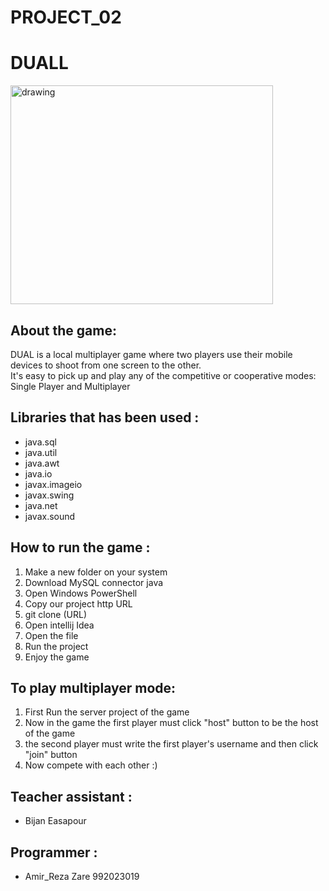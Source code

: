 # PROJECT_02
# DUALL

<img src="https://user-images.githubusercontent.com/76550627/121822455-670cbe00-ccb4-11eb-8e94-a1ded74ea6fd.png" alt="drawing"  width="420" height="350" />

## About the game:
DUAL is a local multiplayer game where two players use their mobile devices to shoot from one screen to the other. <br/>
It's easy to pick up and play any of the competitive or cooperative modes: Single Player and Multiplayer

## Libraries that has been used :
* java.sql
* java.util
* java.awt
* java.io
* javax.imageio
* javax.swing
* java.net
* javax.sound

## How to run the game :
1. Make a new folder on your system
2. Download MySQL connector java
3. Open Windows PowerShell 
4. Copy our project http URL
5. git clone (URL)
6. Open intellij Idea
7. Open the file 
8. Run the project
9. Enjoy the game
## To play multiplayer mode:
1. First Run the server project of the game
2. Now in the game the first player must click "host" button to be the host of the game
3. the second player must write the first player's username and then click "join" button
4. Now compete with each other :)

## Teacher assistant :
* Bijan Easapour

## Programmer :
* Amir_Reza Zare 992023019
